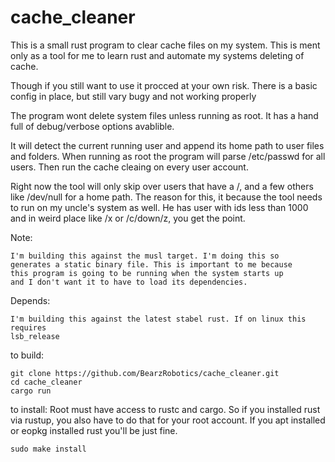 # cache_cleaner
This is a small rust program to clear cache files on my system. 
This is ment only as a tool for me to learn rust and automate 
my systems deleting of cache.

Though if you still want to use it procced at your own risk.
There is a basic config in place, but still vary bugy and not 
working properly

The program wont delete system files unless running as root. 
It has a hand full of debug/verbose options avablible.

It will detect the current running user and append its home path
to user files and folders. When running as root the program will 
parse /etc/passwd for all users. Then run the cache cleaing on 
every user account.

Right now the tool will only skip over users that have a /, and a few
others like /dev/null for a home path. The reason for this, it because the 
tool needs to run on my uncle's system as well. He has user with
ids less than 1000 and in weird place like /x or /c/down/z, you
get the point. 

Note: 

    I'm building this against the musl target. I'm doing this so 
    generates a static binary file. This is important to me because 
    this program is going to be running when the system starts up 
    and I don't want it to have to load its dependencies.

Depends:

    I'm building this against the latest stabel rust. If on linux this requires 
    lsb_release

to build:

    git clone https://github.com/BearzRobotics/cache_cleaner.git
    cd cache_cleaner
    cargo run

to install:
    Root must have access to rustc and cargo. So if you installed rust via rustup,
    you also have to do that for your root account. If you apt installed or eopkg installed
    rust you'll be just fine.

    sudo make install